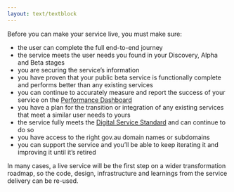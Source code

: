 ```yaml
---
layout: text/textblock
---
```


Before you can make your service live, you must make sure:
- the user can complete the full end-to-end journey
- the service meets the user needs you found in your Discovery, Alpha and Beta stages
- you are securing the service’s information
- you have proven that your public beta service is functionally complete and performs better than any existing services
- you can continue to accurately measure and report the success of your service on the [Performance Dashboard](https://dashboard.gov.au/)
- you have a plan for the transition or integration of any existing services that meet a similar user needs to yours
- the service fully meets the [Digital Service Standard](/digital-service-standard/) and can continue to do so
- you have access to the right gov.au domain names or subdomains
- you can support the service and you’ll be able to keep iterating it and improving it until it’s retired

In many cases, a live service will be the first step on a wider transformation roadmap, so the code, design, infrastructure and learnings from the service delivery can be re-used.
